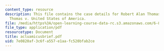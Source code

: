 ```yaml
---
content_type: resource
description: This file contains the case details for Robert Alan Thomas and Carleen
  Thomas v. United States of America.
file: /media/https%3A/open-learning-course-data-rc.s3.amazonaws.com/6-805-ethics-and-the-law-on-the-electronic-frontier-fall-2005/7e0820af3c6fa557e1aafc520bfab2ce_acluamicusbrief.pdf
file_type: application/pdf
resourcetype: Document
title: acluamicusbrief.pdf
uid: 7e0820af-3c6f-a557-e1aa-fc520bfab2ce
---
```

